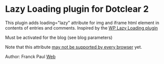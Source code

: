 Lazy Loading plugin for Dotclear 2
==================================

This plugin adds loading="lazy" attribute for img and iframe html element in contents of entries and comments.
Inspired by the [WP Lazy Loading plugin](https://github.com/WordPress/wp-lazy-loading)

Must be activated for the blog (see blog parameters)

Note that this attribute [may not be supported by every browser](https://caniuse.com/#feat=loading-lazy-attr) yet.

Author: Franck Paul
[Web](https://open-time.net/)
